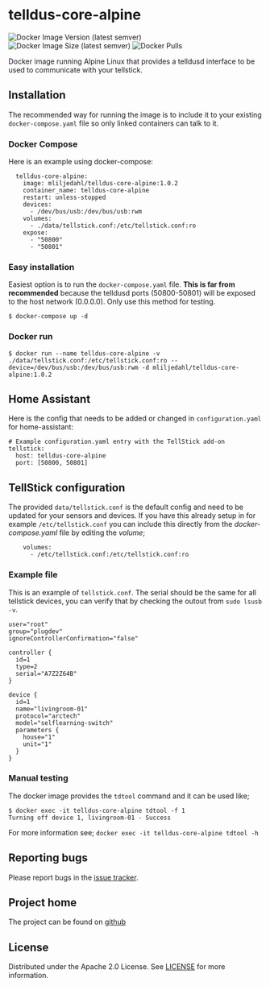 # telldus-core-alpine
![Docker Image Version (latest semver)](https://img.shields.io/docker/v/mliljedahl/telldus-core-alpine)
![Docker Image Size (latest semver)](https://img.shields.io/docker/image-size/mliljedahl/telldus-core-alpine)
![Docker Pulls](https://img.shields.io/docker/pulls/mliljedahl/telldus-core-alpine)

Docker image running Alpine Linux that provides a telldusd interface to be used to communicate with your tellstick.

## Installation

The recommended way for running the image is to include it to your existing `docker-compose.yaml` file so only linked containers can talk to it.

### Docker Compose

Here is an example using docker-compose:

```
  telldus-core-alpine:
    image: mliljedahl/telldus-core-alpine:1.0.2
    container_name: telldus-core-alpine
    restart: unless-stopped
    devices:
      - /dev/bus/usb:/dev/bus/usb:rwm
    volumes:
      - ./data/tellstick.conf:/etc/tellstick.conf:ro
    expose:
      - "50800"
      - "50801"
```

### Easy installation

Easiest option is to run the `docker-compose.yaml` file. **This is far from recommended** because the telldusd ports (50800-50801) will be exposed to the host network (0.0.0.0). Only use this method for testing.

```
$ docker-compose up -d
```

### Docker run

```
$ docker run --name telldus-core-alpine -v ./data/tellstick.conf:/etc/tellstick.conf:ro --device=/dev/bus/usb:/dev/bus/usb:rwm -d mliljedahl/telldus-core-alpine:1.0.2
```

## Home Assistant

Here is the config that needs to be added or changed in `configuration.yaml` for home-assistant:

```
# Example configuration.yaml entry with the TellStick add-on
tellstick:
  host: telldus-core-alpine
  port: [50800, 50801]
```

## TellStick configuration

The provided `data/tellstick.conf` is the default config and need to be updated for your sensors and devices. If you have this already setup in for example `/etc/tellstick.conf` you can include this directly from the *docker-compose.yaml* file by editing the *volume*; 

```
    volumes:
      - /etc/tellstick.conf:/etc/tellstick.conf:ro
``` 

### Example file

This is an example of `tellstick.conf`. The serial should be the same for all tellstick devices, you can verify that by checking the outout from `sudo lsusb -v`.

```
user="root"
group="plugdev"
ignoreControllerConfirmation="false"

controller {
  id=1
  type=2
  serial="A7Z2Z64B"
}

device {
  id=1
  name="livingroom-01"
  protocol="arctech"
  model="selflearning-switch"
  parameters {
    house="1"
    unit="1"
  }
}
```

### Manual testing

The docker image provides the `tdtool` command and it can be used like; 

```
$ docker exec -it telldus-core-alpine tdtool -f 1
Turning off device 1, livingroom-01 - Success
```

For more information see; `docker exec -it telldus-core-alpine tdtool -h`

## Reporting bugs

Please report bugs in the [issue tracker](https://github.com/mliljedahl/telldus-core-alpine/issues).

## Project home

The project can be found on [github](https://github.com/mliljedahl/telldus-core-alpine)

## License

Distributed under the Apache 2.0 License. See [LICENSE](https://github.com/mliljedahl/telldus-core-alpine/blob/master/LICENSE) for more information.
